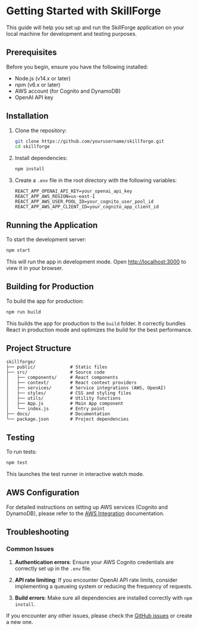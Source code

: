 # Getting Started with SkillForge

This guide will help you set up and run the SkillForge application on your local machine for development and testing purposes.

## Prerequisites

Before you begin, ensure you have the following installed:

- Node.js (v14.x or later)
- npm (v6.x or later)
- AWS account (for Cognito and DynamoDB)
- OpenAI API key

## Installation

1. Clone the repository:
   ```bash
   git clone https://github.com/yourusername/skillforge.git
   cd skillforge
   ```

2. Install dependencies:
   ```bash
   npm install
   ```

3. Create a `.env` file in the root directory with the following variables:
   ```
   REACT_APP_OPENAI_API_KEY=your_openai_api_key
   REACT_APP_AWS_REGION=us-east-1
   REACT_APP_AWS_USER_POOL_ID=your_cognito_user_pool_id
   REACT_APP_AWS_APP_CLIENT_ID=your_cognito_app_client_id
   ```

## Running the Application

To start the development server:

```bash
npm start
```

This will run the app in development mode. Open [http://localhost:3000](http://localhost:3000) to view it in your browser.

## Building for Production

To build the app for production:

```bash
npm run build
```

This builds the app for production to the `build` folder. It correctly bundles React in production mode and optimizes the build for the best performance.

## Project Structure

```
skillforge/
├── public/             # Static files
├── src/                # Source code
│   ├── components/     # React components
│   ├── context/        # React context providers
│   ├── services/       # Service integrations (AWS, OpenAI)
│   ├── styles/         # CSS and styling files
│   ├── utils/          # Utility functions
│   ├── App.js          # Main App component
│   └── index.js        # Entry point
├── docs/               # Documentation
└── package.json        # Project dependencies
```

## Testing

To run tests:

```bash
npm test
```

This launches the test runner in interactive watch mode.

## AWS Configuration

For detailed instructions on setting up AWS services (Cognito and DynamoDB), please refer to the [AWS Integration](./aws-integration.md) documentation.

## Troubleshooting

### Common Issues

1. **Authentication errors**: Ensure your AWS Cognito credentials are correctly set up in the `.env` file.

2. **API rate limiting**: If you encounter OpenAI API rate limits, consider implementing a queueing system or reducing the frequency of requests.

3. **Build errors**: Make sure all dependencies are installed correctly with `npm install`.

If you encounter any other issues, please check the [GitHub issues](https://github.com/yourusername/skillforge/issues) or create a new one.
